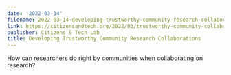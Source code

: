 ```yaml
---
date: '2022-03-14'
filename: 2022-03-14-developing-trustworthy-community-research-collaborations
link: https://citizensandtech.org/2022/03/trustworthy-community-collaborations/
publisher: Citizens & Tech Lab
title: Developing Trustworthy Community Research Collaborations
---
```


How can researchers do right by communities when collaborating on research?